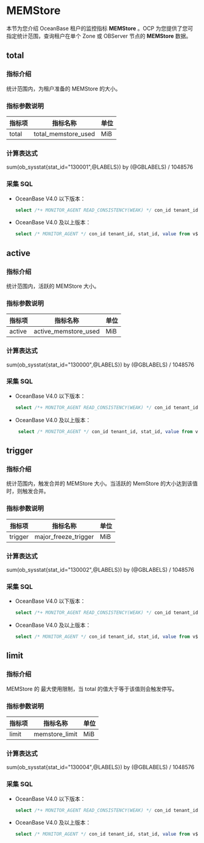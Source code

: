 # MEMStore

本节为您介绍 OceanBase 租户的监控指标 **MEMStore** 。OCP 为您提供了您可指定统计范围，查询租户在单个 Zone 或 OBServer 节点的 **MEMStore** 数据。

## total

### 指标介绍

统计范围内，为租户准备的 MEMStore 的大小。

### 指标参数说明

| **指标项** |      **指标名称**       | **单位** |
|---------|---------------------|--------|
| total   | total_memstore_used | MiB     |

### 计算表达式

sum(ob_sysstat{stat_id="130001",@LABELS}) by (@GBLABELS) / 1048576

### 采集 SQL

* OceanBase V4.0 以下版本：

  ```sql
  select /*+ MONITOR_AGENT READ_CONSISTENCY(WEAK) */ con_id tenant_id, stat_id, value from v$sysstat where stat_id IN (130001) and (con_id > 1000 or con_id = 1) and class < 1000
  ```

* OceanBase V4.0 及以上版本：

  ```sql
  select /* MONITOR_AGENT */ con_id tenant_id, stat_id, value from v$sysstat where stat_id IN (130001) and (con_id > 1000 or con_id = 1) and class < 1000
  ```

## active

### 指标介绍

统计范围内，活跃的 MEMStore 大小。

### 指标参数说明

| **指标项** |       **指标名称**       | **单位** |
|---------|----------------------|--------|
| active  | active_memstore_used | MiB     |

### 计算表达式

sum(ob_sysstat{stat_id="130000",@LABELS}) by (@GBLABELS) / 1048576

### 采集 SQL

* OceanBase V4.0 以下版本：

  ```sql
  select /*+ MONITOR_AGENT READ_CONSISTENCY(WEAK) */ con_id tenant_id, stat_id, value from v$sysstat where stat_id IN (130000) and (con_id > 1000 or con_id = 1) and class < 1000
  ```

* OceanBase V4.0 及以上版本：

  ```sql
   select /* MONITOR_AGENT */ con_id tenant_id, stat_id, value from v$sysstat where stat_id IN (130000) and (con_id > 1000 or con_id = 1) and class < 1000
  ```

## trigger

### 指标介绍

统计范围内，触发合并的 MEMStore 大小。当活跃的 MemStore 的大小达到该值时，则触发合并。

### 指标参数说明

| **指标项** |       **指标名称**       | **单位** |
|---------|----------------------|--------|
| trigger | major_freeze_trigger | MiB     |

### 计算表达式

sum(ob_sysstat{stat_id="130002",@LABELS}) by (@GBLABELS) / 1048576

### 采集 SQL

* OceanBase V4.0 以下版本：

  ```sql
  select /*+ MONITOR_AGENT READ_CONSISTENCY(WEAK) */ con_id tenant_id, stat_id, value from v$sysstat where stat_id IN (130002) and (con_id > 1000 or con_id = 1) and class < 1000
  ```

* OceanBase V4.0 及以上版本：

  ```sql
  select /* MONITOR_AGENT */ con_id tenant_id, stat_id, value from v$sysstat where stat_id IN (130002) and (con_id > 1000 or con_id = 1) and class < 1000
  ```

## limit

### 指标介绍

MEMStore 的 最大使用限制，当 total 的值大于等于该值则会触发停写。

### 指标参数说明

| **指标项** |    **指标名称**    | **单位** |
|---------|----------------|--------|
| limit   | memstore_limit | MiB     |

### 计算表达式

sum(ob_sysstat{stat_id="130004",@LABELS}) by (@GBLABELS) / 1048576

### 采集 SQL

* OceanBase V4.0 以下版本：

  ```sql
  select /*+ MONITOR_AGENT READ_CONSISTENCY(WEAK) */ con_id tenant_id, stat_id, value from v$sysstat where stat_id IN (130004) and (con_id > 1000 or con_id = 1) and class < 1000
  ```

* OceanBase V4.0 及以上版本：

  ```sql
  select /* MONITOR_AGENT */ con_id tenant_id, stat_id, value from v$sysstat where stat_id IN (130004) and (con_id > 1000 or con_id = 1) and class < 1000
  ```

